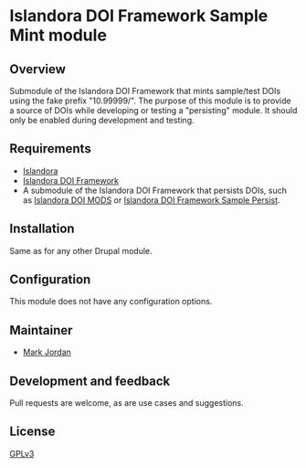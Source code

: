 # Islandora DOI Framework Sample Mint module

## Overview

Submodule of the Islandora DOI Framework that mints sample/test DOIs using the fake prefix "10.99999/". The purpose of this module is to provide a source of DOIs while developing or testing a "persisting" module. It should only be enabled during development and testing.

## Requirements

* [Islandora](https://github.com/Islandora/islandora)
* [Islandora DOI Framework](../..)
* A submodule of the Islandora DOI Framework that persists DOIs, such as [Islandora DOI MODS](../islandora_doi_mods) or [Islandora DOI Framework Sample Persist](modules/islandora_doi_framework_sample_persist).

## Installation

Same as for any other Drupal module.

## Configuration

This module does not have any configuration options.

## Maintainer

* [Mark Jordan](https://github.com/mjordan)

## Development and feedback

Pull requests are welcome, as are use cases and suggestions.

## License

 [GPLv3](http://www.gnu.org/licenses/gpl-3.0.txt)


